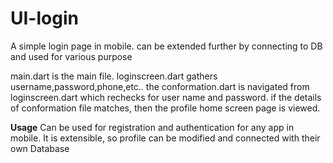 # UI-login
A simple login page in mobile. can be extended further by connecting to DB and used for various purpose

main.dart is the main file.
loginscreen.dart gathers username,password,phone,etc..
the conformation.dart is navigated from loginscreen.dart which rechecks for user name and password.
if the details of conformation file matches, then the profile home screen page is viewed.

**Usage**
Can be used for registration and authentication for any app in mobile. It is extensible, so profile can be modified and connected with their own Database
